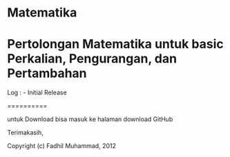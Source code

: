 Matematika
==========

Pertolongan Matematika untuk basic Perkalian, Pengurangan, dan Pertambahan
==========
Log : - Initial Release

==========

untuk Download bisa masuk ke halaman download GitHub

Terimakasih,

Copyright (c) Fadhil Muhammad, 2012